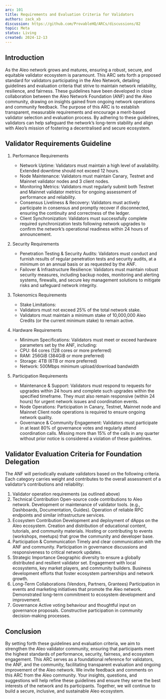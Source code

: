 ```yaml
---
arc: 101
title: Requirements and Evaluation Criteria for Validators
authors: zack_xb
discussion: https://github.com/ProvableHQ/ARCs/discussions/82
topic: Meta
status: Living
created: 2024-12-13
---
```


## Introduction

As the Aleo network grows and matures, ensuring a robust, secure, and equitable validator ecosystem is paramount. 
This ARC sets forth a proposed standard for validators participating in the Aleo Network, detailing guidelines and evaluation criteria that strive to maintain network reliability, resilience, and fairness. 
These guidelines have been developed in close collaboration between the Aleo Network Foundation (ANF) and the Aleo community, drawing on insights gained from ongoing network operations and community feedback. 
The purpose of this ARC is to establish transparent, measurable requirements and encourage a merit-based validator selection and evaluation process. 
By adhering to these guidelines, validators can help safeguard the network’s long-term stability and align with Aleo’s mission of fostering a decentralised and secure ecosystem.

## Validator Requirements Guideline

1. Performance Requirements
   - Network Uptime: Validators must maintain a high level of availability. Extended downtime should not exceed 12 hours.
   - Node Maintenance: Validators must maintain Canary, Testnet and Mainnet validator nodes and 3 client nodes.
   - Monitoring Metrics: Validators must regularly submit both Testnet and Mainnet validator metrics for ongoing assessment of performance and reliability.
   - Consensus Liveliness & Recovery: Validators must actively participate in consensus and promptly recover if disconnected, ensuring the continuity and correctness of the ledger.
   - Client Synchronization: Validators must successfully complete required synchronization tests following network upgrades to confirm the network’s operational readiness within 24 hours of announcement.

2. Security Requirements
   - Penetration Testing & Security Audits: Validators must conduct and furnish results of regular penetration tests and security audits, at a minimum on an annual basis or as requested by the ANF.
   - Failover & Infrastructure Resilience: Validators must maintain robust security measures, including backup nodes, monitoring and alerting systems, firewalls, and secure key management solutions to mitigate risks and safeguard network integrity.

3. Tokenomics Requirements
   - Stake Limitations:
   - Validators must not exceed 25% of the total network stake.
   - Validators must maintain a minimum stake of 10,000,000 Aleo Credits (or the current minimum stake) to remain active.

4. Hardware Requirements
   - Minimum Specifications: Validators must meet or exceed hardware parameters set by the ANF, including:
   - CPU: 64 cores (128 cores or more preferred)
   - RAM: 256GiB (384GiB or more preferred)
   - Storage: 4TB (6TB or more preferred)
   - Network: 500Mbps minimum upload/download bandwidth

5. Participation Requirements
   - Maintenance & Support: Validators must respond to requests for upgrades within 24 hours and complete such upgrades within the specified timeframe. They must also remain responsive (within 24 hours) for urgent network issues and coordination events.
   - Node Operations: Participation in Canary, Testnet, Mainnet node and Mainnet Client node operations is required to ensure ongoing network quality.
   - Governance & Community Engagement: Validators must participate in at least 80% of governance votes and regularly attend coordination calls. Missing more than 15% of the calls in any quarter without prior notice is considered a violation of these guidelines.

## Validator Evaluation Criteria for Foundation Delegation

The ANF will periodically evaluate validators based on the following criteria. Each category carries weight and contributes to the overall assessment of a validator’s contributions and reliability:

1. Validator operation requirements (as outlined above)
2. Technical Contribution Open-source code contributions to Aleo network. Development or maintenance of validator tools. (e.g., Dashboards, Documentation, Guides). Operation of reliable RPC endpoints and similar infrastructure services.
3. Ecosystem Contribution Development and deployment of dApps on the Aleo ecosystem. Creation and distribution of educational content, tutorials, and community materials. Hosting or contributing to events (workshops, meetups) that grow the community and developer base.
4. Participation & Communication Timely and clear communication with the ANF and community. Participation in governance discussions and responsiveness to critical network updates.
5. Strategic Importance Geographic diversity to ensure a globally distributed and resilient validator set. Engagement with local ecosystems, key market players, and community builders. Business development efforts that foster ecosystem partnerships and network growth.
6. Long-Term Collaborations (Vendors, Partners, Grantees) Participation in events and marketing initiatives that promote the Aleo network. Demonstrated long-term commitment to ecosystem development and improvement.
7. Governance Active voting behaviour and thoughtful input on governance proposals. Constructive participation in community decision-making processes.

## Conclusion

By setting forth these guidelines and evaluation criteria, we aim to strengthen the Aleo validator community, ensuring that participants meet the highest standards of performance, security, fairness, and ecosystem engagement. 
This ARC serves as a foundational reference for validators, the ANF, and the community, facilitating transparent evaluation and ongoing improvement of the Aleo network. 
We invite feedback and comments on this ARC from the Aleo community. Your insights, questions, and suggestions will help refine these guidelines and ensure they serve the best interests of the network and its participants. 
Together, we will continue to build a secure, inclusive, and sustainable Aleo ecosystem.
